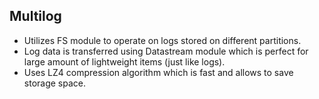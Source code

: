 ## Multilog

* Utilizes FS module to operate on logs stored on different partitions.
* Log data is transferred using Datastream module which is perfect for large amount of lightweight items (just like logs).
* Uses LZ4 compression algorithm which is fast and allows to save storage space.